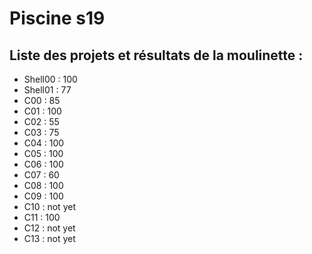 # Piscine s19

## Liste des projets et résultats de la moulinette :

- Shell00 : 100
- Shell01 : 77
- C00 : 85
- C01 : 100
- C02 : 55
- C03 : 75
- C04 : 100
- C05 : 100
- C06 : 100
- C07 : 60
- C08 : 100
- C09 : 100
- C10 : not yet
- C11 : 100
- C12 : not yet
- C13 : not yet
